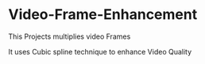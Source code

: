 # Video-Frame-Enhancement
This Projects multiplies video Frames


It uses Cubic spline technique to enhance Video Quality
